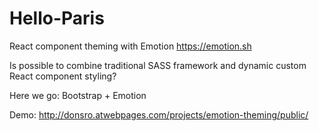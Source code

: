 # Hello-Paris

React component theming with Emotion https://emotion.sh

Is possible to combine traditional SASS framework and dynamic custom React component styling?

Here we go: Bootstrap + Emotion

Demo: http://donsro.atwebpages.com/projects/emotion-theming/public/
